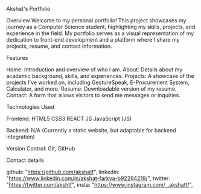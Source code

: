 Akshat's Portfolio

Overview
Welcome to my personal portfolio! This project showcases my journey as a Computer Science student, highlighting my skills, projects, and experience in the field. My portfolio serves as a visual representation of my dedication to front-end development and a platform where I share my projects, resume, and contact information.

Features

Home: Introduction and overview of who I am.
About: Details about my academic background, skills, and experiences.
Projects: A showcase of the projects I’ve worked on, including GestureSpeak, E-Procurement System, Calculator, and more.
Resume: Downloadable version of my resume.
Contact: A form that allows visitors to send me messages or inquiries.

Technologies Used

Frontend:
HTML5
CSS3
REACT JS
JavaScript (JS)

Backend:
N/A (Currently a static website, but adaptable for backend integration)

Version Control:
Git, GitHub


Contact details 

  github: "https://github.com/akshatf",
  linkedin: "https://www.linkedin.com/in/akshat-farkya-b92294219/",
  twitter: "https://twitter.com/akshtf",
  insta: "https://www.instagram.com/_.akshatf/",
